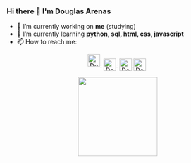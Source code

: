 ### Hi there 👋 I'm Douglas Arenas


- 🔭 I’m currently working on **me** (studying)
- 🌱 I’m currently learning **python, sql, html, css, javascript**
- 📫 How to reach me:
<p align="center">
  <a href="https://twitter.com/" target="blank" style='margin-right:4px'>
    <img aling="center" scr="https://user-images.githubusercontent.com/65192923/161411604-7336081a-37c2-478b-a729-a142b7434406.png" alt="Douglas_tw" height="28px" widht="28px" />
  </a> 
   <a href="https://www.instagram.com/arenas_douglas/" target="blank" style='margin-right:4px'>
    <img align="center" src="hhttps://user-images.githubusercontent.com/65192923/161411863-e98df321-4fc5-4068-869d-4adb213b51a1.png" alt="Douglas_ig" height="28px" width="28px" />
  </a>
  <a href="https://www.linkedin.com/in/douglas-arenas-078b53232/" target="blank">
    <img align="center" src="https://user-images.githubusercontent.com/65192923/161412096-c041ebcb-5bc1-4777-9cbd-4160f8e2f309.png" alt="Douglas_in" height="28px" width="28px" />
  </a>
  <a href="https://steamcommunity.com/profiles/76561199036829907/" target="blank" style='margin-right:4px'>
    <img align="center" src="https://user-images.githubusercontent.com/65192923/161411316-7cfe5597-1c0b-46ba-93dc-308036c19b63.png" alt="Douglas_steam" height="28px" width="28px" />
  </a>
</p>
<p align="center">
  <img height="180em" src="https://github-readme-stats.vercel.app/api/top-langs/?username=DouglasArenas&layout=compact&langs_count=7&theme=chartreuse-light"/>
</p>
